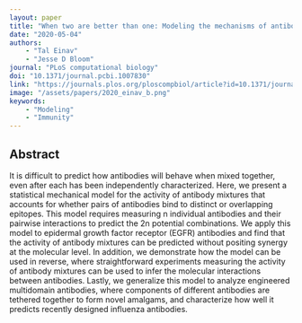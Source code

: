 ```yaml
---
layout: paper
title: "When two are better than one: Modeling the mechanisms of antibody mixtures"
date: "2020-05-04"
authors: 
    - "Tal Einav"
    - "Jesse D Bloom"
journal: "PLoS computational biology"
doi: "10.1371/journal.pcbi.1007830"
link: "https://journals.plos.org/ploscompbiol/article?id=10.1371/journal.pcbi.1007830"
image: "/assets/papers/2020_einav_b.png"
keywords:
    - "Modeling"
    - "Immunity"
---
```


## Abstract

It is difficult to predict how antibodies will behave when mixed together, even after each has been independently characterized. Here, we present a statistical mechanical model for the activity of antibody mixtures that accounts for whether pairs of antibodies bind to distinct or overlapping epitopes. This model requires measuring n individual antibodies and their pairwise interactions to predict the 2n potential combinations. We apply this model to epidermal growth factor receptor (EGFR) antibodies and find that the activity of antibody mixtures can be predicted without positing synergy at the molecular level. In addition, we demonstrate how the model can be used in reverse, where straightforward experiments measuring the activity of antibody mixtures can be used to infer the molecular interactions between antibodies. Lastly, we generalize this model to analyze engineered multidomain antibodies, where components of different antibodies are tethered together to form novel amalgams, and characterize how well it predicts recently designed influenza antibodies.
